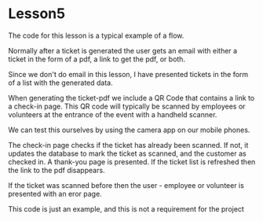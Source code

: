 # Lesson5

The code for this lesson is a typical example of a flow.

Normally after a ticket is generated the user gets an email with either a ticket in the form of a pdf, a link to get the
pdf, or both.

Since we don't do email in this lesson, I have presented tickets in the form of a list with the generated data.

When generating the ticket-pdf we include a QR Code that contains a link to a check-in page. This QR code will typically
be scanned by employees or volunteers at the entrance of the event with a handheld scanner.

We can test this ourselves by using the camera app on our mobile phones.

The check-in page checks if the ticket has already been scanned. If not, it updates the database to mark the ticket as
scanned, and the customer as checked in. A thank-you page is presented. If the ticket list is refreshed then the link to
the pdf disappears.

If the ticket was scanned before then the user - employee or volunteer is presented with an eror page.

This code is just an example, and this is not a requirement for the project
  
